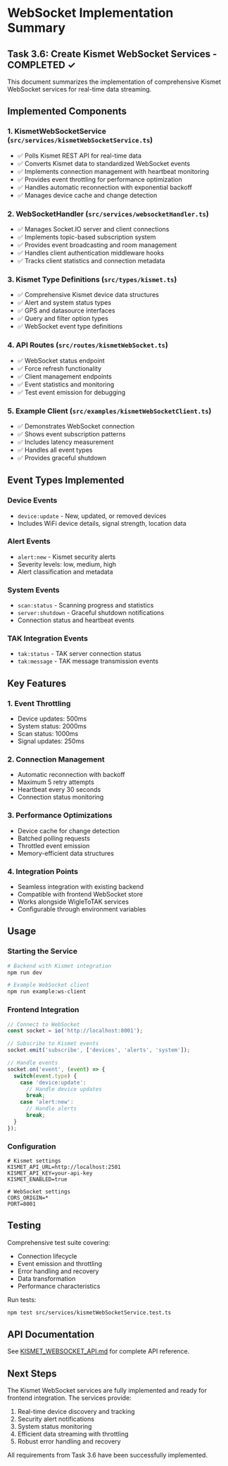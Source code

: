 # WebSocket Implementation Summary

## Task 3.6: Create Kismet WebSocket Services - COMPLETED ✓

This document summarizes the implementation of comprehensive Kismet WebSocket services for real-time data streaming.

## Implemented Components

### 1. **KismetWebSocketService** (`src/services/kismetWebSocketService.ts`)
- ✅ Polls Kismet REST API for real-time data
- ✅ Converts Kismet data to standardized WebSocket events
- ✅ Implements connection management with heartbeat monitoring
- ✅ Provides event throttling for performance optimization
- ✅ Handles automatic reconnection with exponential backoff
- ✅ Manages device cache and change detection

### 2. **WebSocketHandler** (`src/services/websocketHandler.ts`) 
- ✅ Manages Socket.IO server and client connections
- ✅ Implements topic-based subscription system
- ✅ Provides event broadcasting and room management
- ✅ Handles client authentication middleware hooks
- ✅ Tracks client statistics and connection metadata

### 3. **Kismet Type Definitions** (`src/types/kismet.ts`)
- ✅ Comprehensive Kismet device data structures
- ✅ Alert and system status types
- ✅ GPS and datasource interfaces
- ✅ Query and filter option types
- ✅ WebSocket event type definitions

### 4. **API Routes** (`src/routes/kismetWebSocket.ts`)
- ✅ WebSocket status endpoint
- ✅ Force refresh functionality
- ✅ Client management endpoints
- ✅ Event statistics and monitoring
- ✅ Test event emission for debugging

### 5. **Example Client** (`src/examples/kismetWebSocketClient.ts`)
- ✅ Demonstrates WebSocket connection
- ✅ Shows event subscription patterns
- ✅ Includes latency measurement
- ✅ Handles all event types
- ✅ Provides graceful shutdown

## Event Types Implemented

### Device Events
- `device:update` - New, updated, or removed devices
- Includes WiFi device details, signal strength, location data

### Alert Events  
- `alert:new` - Kismet security alerts
- Severity levels: low, medium, high
- Alert classification and metadata

### System Events
- `scan:status` - Scanning progress and statistics
- `server:shutdown` - Graceful shutdown notifications
- Connection status and heartbeat events

### TAK Integration Events
- `tak:status` - TAK server connection status
- `tak:message` - TAK message transmission events

## Key Features

### 1. **Event Throttling**
- Device updates: 500ms
- System status: 2000ms  
- Scan status: 1000ms
- Signal updates: 250ms

### 2. **Connection Management**
- Automatic reconnection with backoff
- Maximum 5 retry attempts
- Heartbeat every 30 seconds
- Connection status monitoring

### 3. **Performance Optimizations**
- Device cache for change detection
- Batched polling requests
- Throttled event emission
- Memory-efficient data structures

### 4. **Integration Points**
- Seamless integration with existing backend
- Compatible with frontend WebSocket store
- Works alongside WigleToTAK services
- Configurable through environment variables

## Usage

### Starting the Service

```bash
# Backend with Kismet integration
npm run dev

# Example WebSocket client
npm run example:ws-client
```

### Frontend Integration

```javascript
// Connect to WebSocket
const socket = io('http://localhost:8001');

// Subscribe to Kismet events
socket.emit('subscribe', ['devices', 'alerts', 'system']);

// Handle events
socket.on('event', (event) => {
  switch(event.type) {
    case 'device:update':
      // Handle device updates
      break;
    case 'alert:new':
      // Handle alerts
      break;
  }
});
```

### Configuration

```env
# Kismet settings
KISMET_API_URL=http://localhost:2501
KISMET_API_KEY=your-api-key
KISMET_ENABLED=true

# WebSocket settings  
CORS_ORIGIN=*
PORT=8001
```

## Testing

Comprehensive test suite covering:
- Connection lifecycle
- Event emission and throttling
- Error handling and recovery
- Data transformation
- Performance characteristics

Run tests:
```bash
npm test src/services/kismetWebSocketService.test.ts
```

## API Documentation

See [KISMET_WEBSOCKET_API.md](./KISMET_WEBSOCKET_API.md) for complete API reference.

## Next Steps

The Kismet WebSocket services are fully implemented and ready for frontend integration. The services provide:

1. Real-time device discovery and tracking
2. Security alert notifications
3. System status monitoring
4. Efficient data streaming with throttling
5. Robust error handling and recovery

All requirements from Task 3.6 have been successfully implemented.